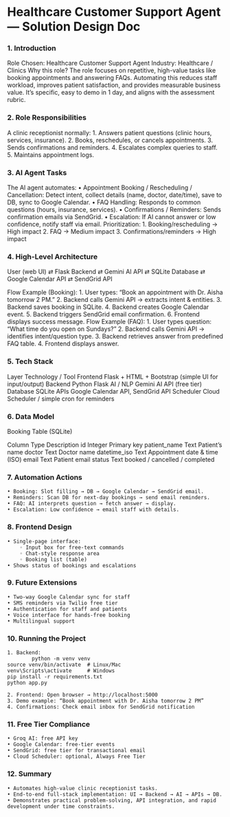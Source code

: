
# Healthcare Customer Support Agent — Solution Design Doc



### 1. Introduction


Role Chosen: Healthcare Customer Support Agent
Industry: Healthcare / Clinics
Why this role?
The role focuses on repetitive, high-value tasks like booking appointments and answering FAQs. Automating this reduces staff workload, improves patient satisfaction, and provides measurable business value. It’s specific, easy to demo in 1 day, and aligns with the assessment rubric.


### 2. Role Responsibilities
A clinic receptionist normally:
    1. Answers patient questions (clinic hours, services, insurance).
    2. Books, reschedules, or cancels appointments.
    3. Sends confirmations and reminders.
    4. Escalates complex queries to staff.
    5. Maintains appointment logs.


### 3. AI Agent Tasks
The AI agent automates:
    • Appointment Booking / Rescheduling / Cancellation: Detect intent, collect details (name, doctor, date/time), save to DB, sync to Google Calendar.
    • FAQ Handling: Responds to common questions (hours, insurance, services).
    • Confirmations / Reminders: Sends confirmation emails via SendGrid.
    • Escalation: If AI cannot answer or low confidence, notify staff via email.
Prioritization:
    1. Booking/rescheduling → High impact
    2. FAQ → Medium impact
    3. Confirmations/reminders → High impact

### 4. High-Level Architecture
User (web UI)  ⇄  Flask Backend  ⇄  Gemini AI API
                                ⇄  SQLite Database
                                ⇄  Google Calendar API
                                ⇄  SendGrid API

Flow Example (Booking):
    1. User types: “Book an appointment with Dr. Aisha tomorrow 2 PM.”
    2. Backend calls Gemini API → extracts intent & entities.
    3. Backend saves booking in SQLite.
    4. Backend creates Google Calendar event.
    5. Backend triggers SendGrid email confirmation.
    6. Frontend displays success message.
Flow Example (FAQ):
    1. User types question: “What time do you open on Sundays?”
    2. Backend calls Gemini API → identifies intent/question type.
    3. Backend retrieves answer from predefined FAQ table.
    4. Frontend displays answer.
       
### 5. Tech Stack


Layer
Technology / Tool
Frontend
Flask + HTML + Bootstrap (simple UI for input/output)
Backend
Python Flask
AI / NLP
Gemini AI API (free tier)
Database
SQLite
APIs
Google Calendar API, SendGrid API
Scheduler
Cloud Scheduler / simple cron for reminders




### 6. Data Model
Booking Table (SQLite)


Column         Type        Description
id             Integer     Primary key
patient_name   Text        Patient’s name
doctor         Text        Doctor name
datetime_iso   Text        Appointment date & time (ISO)
email          Text        Patient email
status         Text        booked / cancelled / completed



### 7. Automation Actions
    • Booking: Slot filling → DB → Google Calendar → SendGrid email.
    • Reminders: Scan DB for next-day bookings → send email reminders.
    • FAQ: AI interprets question → fetch answer → display.
    • Escalation: Low confidence → email staff with details.
### 8. Frontend Design
    • Single-page interface:
        ◦ Input box for free-text commands
        ◦ Chat-style response area
        ◦ Booking list (table)
    • Shows status of bookings and escalations

### 9. Future Extensions
    • Two-way Google Calendar sync for staff
    • SMS reminders via Twilio free tier
    • Authentication for staff and patients
    • Voice interface for hands-free booking
    • Multilingual support
      
### 10. Running the Project
    1. Backend:
            python -m venv venv
	source venv/bin/activate  # Linux/Mac
	venv\Scripts\activate     # Windows
	pip install -r requirements.txt
	python app.py

    2. Frontend: Open browser → http://localhost:5000
    3. Demo example: “Book appointment with Dr. Aisha tomorrow 2 PM”
    4. Confirmations: Check email inbox for SendGrid notification
       
### 11. Free Tier Compliance
    • Groq AI: free API key 
    • Google Calendar: free-tier events
    • SendGrid: free tier for transactional email
    • Cloud Scheduler: optional, Always Free Tier


### 12. Summary
    • Automates high-value clinic receptionist tasks.
    • End-to-end full-stack implementation: UI → Backend → AI → APIs → DB.
    • Demonstrates practical problem-solving, API integration, and rapid development under time constraints.

